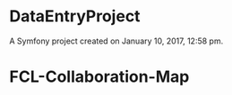 DataEntryProject
================

A Symfony project created on January 10, 2017, 12:58 pm.
# FCL-Collaboration-Map

